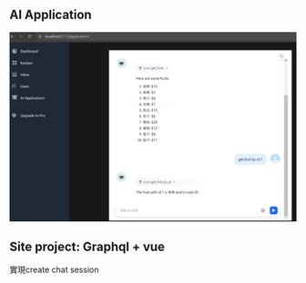 ## AI Application

![ai application](./ai-application.png)


## Site project: Graphql + vue
實現create chat session
